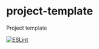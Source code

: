 # project-template
Project template

[![ESLint](https://github.com/BobaTalks/project-template/actions/workflows/eslint.yml/badge.svg)](https://github.com/BobaTalks/project-template/actions/workflows/eslint.yml)
